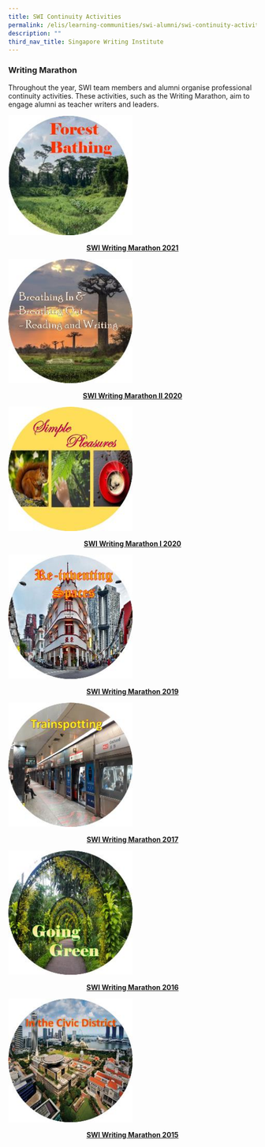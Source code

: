 ```yaml
---
title: SWI Continuity Activities
permalink: /elis/learning-communities/swi-alumni/swi-continuity-activities/
description: ""
third_nav_title: Singapore Writing Institute
---
```

### Writing Marathon
Throughout the year, SWI team members and alumni organise professional continuity activities. These activities, such as the Writing Marathon, aim to engage alumni as teacher writers and leaders.  

<p><a href="https://staging.d1wti0p44mqune.amplifyapp.com/elis/learning-communities/swi-continuity-activities/writing-marathon-forest-bathing/">
<img src="/images/forest-bathing-c.jpg"  style="width:50%">
<center><b>SWI Writing Marathon 2021</b></center>
</a></p>

<p><a href="https://staging.d1wti0p44mqune.amplifyapp.com/elis/learning-communities/swi-continuity-activities/writing-marathon-breathing-in-breathing-out/">
<img src="/images/breathing-ci.jpg"  style="width:50%">
<center><b>SWI Writing Marathon II 2020</b></center>
</a></p>

<p><a href="https://staging.d1wti0p44mqune.amplifyapp.com/elis/learning-communities/swi-continuity-activities/writing-marathon-simple-pleasures/">
<img src="/images/simple-pleasures-c.jpg"  style="width:50%">
<center><b>SWI Writing Marathon I 2020</b></center>
</a></p>

<p><a href="https://staging.d1wti0p44mqune.amplifyapp.com/elis/learning-communities/swi-continuity-activities/writing-marathon-re-inventing-spaces/">
<img src="/images/reinventing-spaces-c.jpg"  style="width:50%">
<center><b>SWI Writing Marathon 2019</b></center>
</a></p>

<p><a href="https://staging.d1wti0p44mqune.amplifyapp.com/elis/learning-communities/swi-alumni/swi-continuity-activities/writing-marathon-trainspotting/">
<img src="/images/trainspotting-c.jpg"  style="width:50%">
<center><b>SWI Writing Marathon 2017</b></center>
</a></p>

<p><a href="https://staging.d1wti0p44mqune.amplifyapp.com/elis/learning-communities/swi-alumni/swi-continuity-activities/writing-marathon-going-green/">
<img src="/images/going-green-c.jpg"  style="width:50%">
<center><b>SWI Writing Marathon 2016</b></center>
</a></p>

<p><a href="https://staging.d1wti0p44mqune.amplifyapp.com/elis/learning-communities/swi-alumni/swi-continuity-activities/writing-marathon-the-civic-district/">
<img src="/images/cbd-ci.jpg"  style="width:50%">
<center><b>SWI Writing Marathon 2015</b></center>
</a></p>
